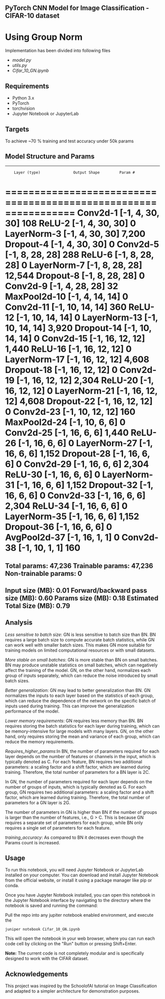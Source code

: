 ## PyTorch CNN Model for Image Classification - CIFAR-10 dataset
# Using Group Norm

Implementation has been divided into following files
- _model.py_
- _utils.py_
- _Cifar_10_GN.ipynb_

## Requirements
- Python 3.x
- PyTorch
- torchvision
- Jupyter Notebook or JupyterLab

## Targets
To achieve ~70 % training and test accuracy under 50k params

## Model Structure and Params

----------------------------------------------------------------
        Layer (type)               Output Shape         Param #
================================================================
            Conv2d-1            [-1, 4, 30, 30]             108
              ReLU-2            [-1, 4, 30, 30]               0
         LayerNorm-3            [-1, 4, 30, 30]           7,200
           Dropout-4            [-1, 4, 30, 30]               0
            Conv2d-5            [-1, 8, 28, 28]             288
              ReLU-6            [-1, 8, 28, 28]               0
         LayerNorm-7            [-1, 8, 28, 28]          12,544
           Dropout-8            [-1, 8, 28, 28]               0
            Conv2d-9            [-1, 4, 28, 28]              32
        MaxPool2d-10            [-1, 4, 14, 14]               0
           Conv2d-11           [-1, 10, 14, 14]             360
             ReLU-12           [-1, 10, 14, 14]               0
        LayerNorm-13           [-1, 10, 14, 14]           3,920
          Dropout-14           [-1, 10, 14, 14]               0
           Conv2d-15           [-1, 16, 12, 12]           1,440
             ReLU-16           [-1, 16, 12, 12]               0
        LayerNorm-17           [-1, 16, 12, 12]           4,608
          Dropout-18           [-1, 16, 12, 12]               0
           Conv2d-19           [-1, 16, 12, 12]           2,304
             ReLU-20           [-1, 16, 12, 12]               0
        LayerNorm-21           [-1, 16, 12, 12]           4,608
          Dropout-22           [-1, 16, 12, 12]               0
           Conv2d-23           [-1, 10, 12, 12]             160
        MaxPool2d-24             [-1, 10, 6, 6]               0
           Conv2d-25             [-1, 16, 6, 6]           1,440
             ReLU-26             [-1, 16, 6, 6]               0
        LayerNorm-27             [-1, 16, 6, 6]           1,152
          Dropout-28             [-1, 16, 6, 6]               0
           Conv2d-29             [-1, 16, 6, 6]           2,304
             ReLU-30             [-1, 16, 6, 6]               0
        LayerNorm-31             [-1, 16, 6, 6]           1,152
          Dropout-32             [-1, 16, 6, 6]               0
           Conv2d-33             [-1, 16, 6, 6]           2,304
             ReLU-34             [-1, 16, 6, 6]               0
        LayerNorm-35             [-1, 16, 6, 6]           1,152
          Dropout-36             [-1, 16, 6, 6]               0
        AvgPool2d-37             [-1, 16, 1, 1]               0
           Conv2d-38             [-1, 10, 1, 1]             160
================================================================
Total params: 47,236
Trainable params: 47,236
Non-trainable params: 0
----------------------------------------------------------------
Input size (MB): 0.01
Forward/backward pass size (MB): 0.60
Params size (MB): 0.18
Estimated Total Size (MB): 0.79
----------------------------------------------------------------

## Analysis

_Less sensitive to batch size_: GN is less sensitive to batch size than BN. BN requires a large batch size to compute accurate batch statistics, while GN can work well with smaller batch sizes. This makes GN more suitable for training models on limited computational resources or with small datasets.

_More stable on small batches_: GN is more stable than BN on small batches. BN may produce unstable statistics on small batches, which can negatively affect the training of the model. GN, on the other hand, normalizes each group of inputs separately, which can reduce the noise introduced by small batch sizes.

_Better generalization_: GN may lead to better generalization than BN. GN normalizes the inputs to each layer based on the statistics of each group, which can reduce the dependence of the network on the specific batch of inputs used during training. This can improve the generalization performance of the model.

_Lower memory requirements_: GN requires less memory than BN. BN requires storing the batch statistics for each layer during training, which can be memory-intensive for large models with many layers. GN, on the other hand, only requires storing the mean and variance of each group, which can reduce the memory requirements.

_Requires_higher_params_:In BN, the number of parameters required for each layer depends on the number of features or channels in the input, which is typically denoted as C. For each feature, BN requires two additional parameters: a scaling factor and a shift factor, which are learned during training. Therefore, the total number of parameters for a BN layer is 2C.

In GN, the number of parameters required for each layer depends on the number of groups of inputs, which is typically denoted as G. For each group, GN requires two additional parameters: a scaling factor and a shift factor, which are learned during training. Therefore, the total number of parameters for a GN layer is 2G.

The number of parameters in GN is higher than BN if the number of groups is larger than the number of features, i.e., G > C. This is because GN requires a separate set of parameters for each group, while BN only requires a single set of parameters for each feature.

_training_accuracy_: As compared to BN it decreases even though the Params count is increased.

## Usage

To run this notebook, you will need Jupyter Notebook or JupyterLab installed on your computer.
You can download and install Jupyter Notebook from the official website, or install it using a package manager like pip or conda.

Once you have Jupyter Notebook installed, you can open this notebook in the Jupyter Notebook interface by navigating to the directory where the notebook is saved and running the command:

Pull the repo into any jupiter notebook enabled environment, and execute the 
```
juniper notebook Cifar_10_GN.ipynb
```

This will open the notebook in your web browser, where you can run each code cell by clicking on the "Run" button or pressing Shift+Enter.

**Note:** The current code is not completely modular and is specifically designed to work with the CIFAR dataset.

## Acknowledgements
This project was inspired by the SchoolofAI tutorial on Image Classification and adapted to a simpler architecture for demonstration purposes.
